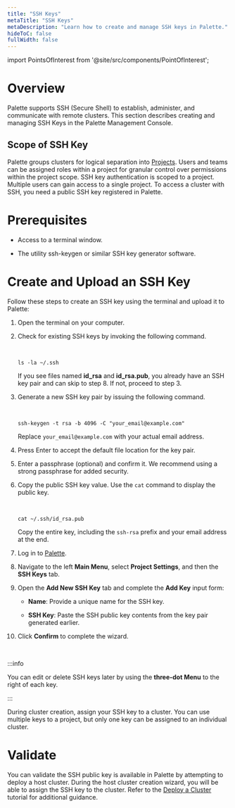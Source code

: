 ```yaml
---
title: "SSH Keys"
metaTitle: "SSH Keys"
metaDescription: "Learn how to create and manage SSH keys in Palette."
hideToC: false
fullWidth: false
---
```





import PointsOfInterest from '@site/src/components/PointOfInterest';

# Overview

Palette supports SSH (Secure Shell) to establish, administer, and communicate with remote clusters. This section describes creating and managing SSH Keys in the Palette Management Console.

## Scope of SSH Key

Palette groups clusters for logical separation into [Projects](/projects). Users and teams can be assigned roles within a project for granular control over permissions within the project scope. SSH key authentication is scoped to a project. Multiple users can gain access to a single project. To access a cluster with SSH, you need a public SSH key registered in Palette.

# Prerequisites

* Access to a terminal window.


* The utility ssh-keygen or similar SSH key generator software.


# Create and Upload an SSH Key

Follow these steps to create an SSH key using the terminal and upload it to Palette:

1. Open the terminal on your computer.


2. Check for existing SSH keys by invoking the following command.
    
	<br />

	```shell
    ls -la ~/.ssh
    ```
   If you see files named **id_rsa** and **id_rsa.pub**, you already have an SSH key pair and can skip to step 8. If not, proceed to step 3.


3. Generate a new SSH key pair by issuing the following command.

	<br />

    ```shell
    ssh-keygen -t rsa -b 4096 -C "your_email@example.com"
    ```

   Replace `your_email@example.com` with your actual email address.


4. Press Enter to accept the default file location for the key pair.



5. Enter a passphrase (optional) and confirm it. We recommend using a strong passphrase for added security.


6. Copy the public SSH key value. Use the `cat` command to display the public key.

	<br />

    ```shell
    cat ~/.ssh/id_rsa.pub
    ```
   Copy the entire key, including the `ssh-rsa` prefix and your email address at the end.


7. Log in to [Palette](https://console.spectrocloud.com).


8. Navigate to the left **Main Menu**, select **Project Settings**, and then the **SSH Keys** tab.


9. Open the **Add New SSH Key** tab and complete the **Add Key** input form:
   * **Name**: Provide a unique name for the SSH key.


   * **SSH Key**: Paste the SSH public key contents from the key pair generated earlier.


10. Click **Confirm** to complete the wizard.

<br />

:::info

You can edit or delete SSH keys later by using the **three-dot Menu** to the right of each key.

:::

During cluster creation, assign your SSH key to a cluster. You can use multiple keys to a project, but only one key can be assigned to an individual cluster.

# Validate

You can validate the SSH public key is available in Palette by attempting to deploy a host cluster. During the host cluster creation wizard, you will be able to assign the SSH key to the cluster. Refer to the [Deploy a Cluster](/clusters/public-cloud/deploy-k8s-cluster) tutorial for additional guidance.

